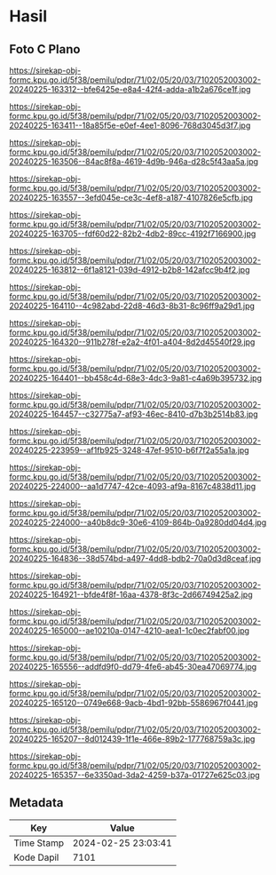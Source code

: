 # Hasil

## Foto C Plano

https://sirekap-obj-formc.kpu.go.id/5f38/pemilu/pdpr/71/02/05/20/03/7102052003002-20240225-163312--bfe6425e-e8a4-42f4-adda-a1b2a676ce1f.jpg

https://sirekap-obj-formc.kpu.go.id/5f38/pemilu/pdpr/71/02/05/20/03/7102052003002-20240225-163411--18a85f5e-e0ef-4ee1-8096-768d3045d3f7.jpg

https://sirekap-obj-formc.kpu.go.id/5f38/pemilu/pdpr/71/02/05/20/03/7102052003002-20240225-163506--84ac8f8a-4619-4d9b-946a-d28c5f43aa5a.jpg

https://sirekap-obj-formc.kpu.go.id/5f38/pemilu/pdpr/71/02/05/20/03/7102052003002-20240225-163557--3efd045e-ce3c-4ef8-a187-4107826e5cfb.jpg

https://sirekap-obj-formc.kpu.go.id/5f38/pemilu/pdpr/71/02/05/20/03/7102052003002-20240225-163705--fdf60d22-82b2-4db2-89cc-4192f7166900.jpg

https://sirekap-obj-formc.kpu.go.id/5f38/pemilu/pdpr/71/02/05/20/03/7102052003002-20240225-163812--6f1a8121-039d-4912-b2b8-142afcc9b4f2.jpg

https://sirekap-obj-formc.kpu.go.id/5f38/pemilu/pdpr/71/02/05/20/03/7102052003002-20240225-164110--4c982abd-22d8-46d3-8b31-8c96ff9a29d1.jpg

https://sirekap-obj-formc.kpu.go.id/5f38/pemilu/pdpr/71/02/05/20/03/7102052003002-20240225-164320--911b278f-e2a2-4f01-a404-8d2d45540f29.jpg

https://sirekap-obj-formc.kpu.go.id/5f38/pemilu/pdpr/71/02/05/20/03/7102052003002-20240225-164401--bb458c4d-68e3-4dc3-9a81-c4a69b395732.jpg

https://sirekap-obj-formc.kpu.go.id/5f38/pemilu/pdpr/71/02/05/20/03/7102052003002-20240225-164457--c32775a7-af93-46ec-8410-d7b3b2514b83.jpg

https://sirekap-obj-formc.kpu.go.id/5f38/pemilu/pdpr/71/02/05/20/03/7102052003002-20240225-223959--af1fb925-3248-47ef-9510-b6f7f2a55a1a.jpg

https://sirekap-obj-formc.kpu.go.id/5f38/pemilu/pdpr/71/02/05/20/03/7102052003002-20240225-224000--aa1d7747-42ce-4093-af9a-8167c4838d11.jpg

https://sirekap-obj-formc.kpu.go.id/5f38/pemilu/pdpr/71/02/05/20/03/7102052003002-20240225-224000--a40b8dc9-30e6-4109-864b-0a9280dd04d4.jpg

https://sirekap-obj-formc.kpu.go.id/5f38/pemilu/pdpr/71/02/05/20/03/7102052003002-20240225-164836--38d574bd-a497-4dd8-bdb2-70a0d3d8ceaf.jpg

https://sirekap-obj-formc.kpu.go.id/5f38/pemilu/pdpr/71/02/05/20/03/7102052003002-20240225-164921--bfde4f8f-16aa-4378-8f3c-2d66749425a2.jpg

https://sirekap-obj-formc.kpu.go.id/5f38/pemilu/pdpr/71/02/05/20/03/7102052003002-20240225-165000--ae10210a-0147-4210-aea1-1c0ec2fabf00.jpg

https://sirekap-obj-formc.kpu.go.id/5f38/pemilu/pdpr/71/02/05/20/03/7102052003002-20240225-165556--addfd9f0-dd79-4fe6-ab45-30ea47069774.jpg

https://sirekap-obj-formc.kpu.go.id/5f38/pemilu/pdpr/71/02/05/20/03/7102052003002-20240225-165120--0749e668-9acb-4bd1-92bb-5586967f0441.jpg

https://sirekap-obj-formc.kpu.go.id/5f38/pemilu/pdpr/71/02/05/20/03/7102052003002-20240225-165207--8d012439-1f1e-466e-89b2-177768759a3c.jpg

https://sirekap-obj-formc.kpu.go.id/5f38/pemilu/pdpr/71/02/05/20/03/7102052003002-20240225-165357--6e3350ad-3da2-4259-b37a-01727e625c03.jpg


## Metadata

| Key        | Value               |
| ---------- | ------------------- |
| Time Stamp | 2024-02-25 23:03:41 |
| Kode Dapil | 7101                |



